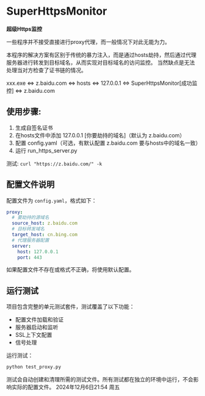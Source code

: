# SuperHttpsMonitor
**超级Https监控**

一些程序并不接受直接进行proxy代理，而一般情况下对此无能为力。

本程序的解决方案有区别于传统的暴力注入，而是通过hosts劫持，然后通过代理服务器进行转发到目标域名，从而实现对目标域名的访问监控。
当然缺点是无法处理当对方检查了证书链的情况。

xxx.exe <=> z.baidu.com <=> hosts <=> 127.0.0.1 <=> SuperHttpsMonitor[成功监控] <=> z.baidu.com


## 使用步骤:
1. 生成自签名证书
2. 在hosts文件中添加 127.0.0.1 [你要劫持的域名]（默认为 z.baidu.com）
3. 配置 config.yaml（可选，有默认配置 z.baidu.com 要与hosts中的域名一致）
4. 运行 run_https_server.py

测试:
`curl "https://z.baidu.com/" -k`


## 配置文件说明
配置文件为 `config.yaml`，格式如下：
```yaml
proxy:
  # 要劫持的源域名
  source_host: z.baidu.com
  # 目标转发域名
  target_host: cn.bing.com
  # 代理服务器配置
  server:
    host: 127.0.0.1
    port: 443
```

如果配置文件不存在或格式不正确，将使用默认配置。

## 运行测试
项目包含完整的单元测试套件，测试覆盖了以下功能：
- 配置文件加载和验证
- 服务器启动和监听
- SSL上下文配置
- 信号处理

运行测试：
```bash
python test_proxy.py
```

测试会自动创建和清理所需的测试文件。所有测试都在独立的环境中运行，不会影响实际的配置文件。
2024年12月6日21:54 周五
